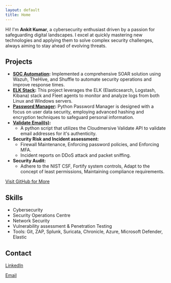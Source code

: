 ```yaml
---
layout: default
title: Home
---
```


Hi! I'm **Ankit Kumar**, a cybersecurity enthusiast driven by a passion for safeguarding digital landscapes. I excel at quickly mastering new technologies and applying them to solve complex security challenges, always aiming to stay ahead of evolving threats.

## Projects
- **[SOC Automation](https://github.com/xerone2/SOC-Automation/tree/main):** Implemented a comprehensive SOAR solution using Wazuh, TheHive, and Shuffle to automate security operations and improve response times.
- **[ELK Stack](https://github.com/xerone2/ELK-stack):** This project leverages the ELK (Elasticsearch, Logstash, Kibana) stack and Fleet agents to monitor and analyze logs from both Linux and Windows servers.
- **[Password Manager](https://github.com/xerone2/Vault-Of-Codes/tree/main/MySQL%20Password%20Manager):** Python Password Manager is designed with a focus on user data security, employing advanced hashing and encryption techniques to safeguard personal information.
- **[Validate Email(s)](https://github.com/xerone2/Validate-Email):**
    - A python script that utilizes the Cloudmersive Validate API to validate email addresses for it's authenticity.
- **Security Risk and Incident assessment:**
    - Firewall Maintenance, Enforcing password policies, and Enforcing MFA.
    - Incident reports on DDoS attack and packet sniffing.
- **Security Audit:**
    - Adhere to the NIST CSF, Fortify system controls, Adapt to the concept of least permissions, Maintaining compliance requirements.


[Visit GitHub for More](https://github.com/xerone2)

## Skills
- Cybersecurity
- Security Operations Centre
- Network Security
- Vulnerability assessment & Penetration Testing
- Tools: Git, ZAP, Splunk, Suricata, Chronicle, Azure, Microsoft Defender, Elastic

## Contact
[LinkedIn](https://www.linkedin.com/in/ankitkrx)

[Email](mailto:mankitverma21@gmail.com)
